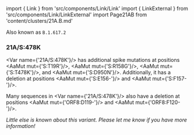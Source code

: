 import { Link } from 'src/components/Link/Link'
import { LinkExternal } from 'src/components/Link/LinkExternal'
import Page21AB from 'content/clusters/21A.B.md'

Also known as `B.1.617.2`

<Page21AB/>

### 21A/S:478K

<Var name={'21A/S:478K'}/> has additional spike mutations at positions <AaMut mut={'S:T19R'}/>, <AaMut mut={'S:R158G'}/>, <AaMut mut={'S:T478K'}/>, and <AaMut mut={'S:D950N'}/>. Additionally, it has a deletion at positions <AaMut mut={'S:E156-'}/> and <AaMut mut={'S:F157-'}/>.

Many sequences in <Var name={'21A/S:478K'}/> also have a deletion at positions <AaMut mut={'ORF8:D119-'}/> and <AaMut mut={'ORF8:F120-'}/>.

_Little else is known about this variant. Please let me know if you have more information!_
